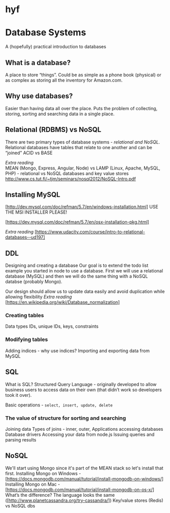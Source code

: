# hyf

# Database Systems
A (hopefully) practical introduction to databases

## What is a database? 
A place to store “things”. Could be as simple as a phone book (physical) or as complex as storing all the inventory for Amazon.com. 

## Why use databases? 
Easier than having data all over the place.  Puts the problem of collecting, storing, sorting and searching data in a single place. 

## Relational (RDBMS) vs NoSQL
There are two primary types of database systems - *relational and NoSQL*. Relational databases have tables that relate to one another and can be “joined” 
ACID vs BASE 

*Extra reading*  
MEAN (Mongo, Express, Angular, Node) vs LAMP (Linux, Apache, MySQL, PHP) - relational vs NoSQL databases and key value stores
http://www.cs.tut.fi/~tjm/seminars/nosql2012/NoSQL-Intro.pdf 
<!-- ![CAP theorem](http://maxivak.com/wp-content/uploads/2011/07/media_httpfarm5static_mevIk.png)  
Source: [rdbms vs nosql](http://maxivak.com/rdbms-vs-nosql-databases/) -->

## Installing MySQL
[http://dev.mysql.com/doc/refman/5.7/en/windows-installation.html] USE THE MSI INSTALLER PLEASE! 

[https://dev.mysql.com/doc/refman/5.7/en/osx-installation-pkg.html] 

*Extra reading*
[https://www.udacity.com/course/intro-to-relational-databases--ud197]

## DDL
Designing and creating a database
Our goal is to extend the todo list example you started in node to use a database. First we will use a relational database (MySQL) and then we will do the same thing with a NoSQL databse (probably Mongo).

Our design should allow us to update data easily and avoid duplication while allowing flexibility 
*Extra reading* 
[https://en.wikipedia.org/wiki/Database_normalization]

### Creating tables 
Data types
IDs, unique IDs, keys, constraints
### Modifying tables 
Adding indices - why use indices? 
Importing and exporting data from MySQL

## SQL
What is SQL? Structured Query Language - originally developed to allow business users to access data on their own (that didn’t work so developers took it over). 

Basic operations - `select, insert, update, delete`

### The value of structure for sorting and searching

Joining data
Types of joins - inner, outer, 
Applications accessing databases
Database drivers
Accessing your data from node.js 
Issuing queries and parsing results


## NoSQL
We'll start using Mongo since it's part of the MEAN stack so let's install that first. 
Installing Mongo on Windows - [https://docs.mongodb.com/manual/tutorial/install-mongodb-on-windows/]
Installing Mongo on Mac - [https://docs.mongodb.com/manual/tutorial/install-mongodb-on-os-x/]
What’s the difference? The language looks the same ([http://www.planetcassandra.org/try-cassandra/]) 
Key/value stores (Redis) vs NoSQL dbs

